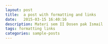 ```yaml
---
layout: post
title:  a post with formatting and links
date:   2015-03-15 16:40:16
description: Materi sem II Dosen pak Ismail
tags: formatting links
categories: sample-posts
---
```

